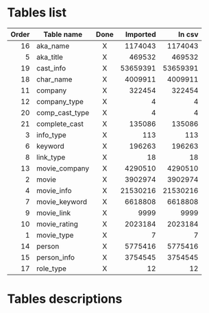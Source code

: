 # Tables list

| Order | Table name     | Done | Imported | In csv   |
| -----:| -------------- |:----:| --------:| --------:|
|    16 | aka_name       | X    |  1174043 |  1174043 |
|     5 | aka_title      | X    |   469532 |   469532 |
|    19 | cast_info      | X    | 53659391 | 53659391 |
|    18 | char_name      | X    |  4009911 |  4009911 |
|    11 | company        | X    |   322454 |   322454 |
|    12 | company_type   | X    |        4 |        4 |
|    20 | comp_cast_type | X    |        4 |        4 |
|    21 | complete_cast  | X    |   135086 |   135086 |
|     3 | info_type      | X    |      113 |      113 |
|     6 | keyword        | X    |   196263 |   196263 |
|     8 | link_type      | X    |       18 |       18 |
|    13 | movie_company  | X    |  4290510 |  4290510 |
|     2 | movie          | X    |  3902974 |  3902974 |
|     4 | movie_info     | X    | 21530216 | 21530216 |
|     7 | movie_keyword  | X    |  6618808 |  6618808 |
|     9 | movie_link     | X    |     9999 |     9999 |
|    10 | movie_rating   | X    |  2023184 |  2023184 |
|     1 | movie_type     | X    |        7 |        7 |
|    14 | person         | X    |  5775416 |  5775416 |
|    15 | person_info    | X    |  3754545 |  3754545 |
|    17 | role_type      | X    |       12 |       12 |

# Tables descriptions
